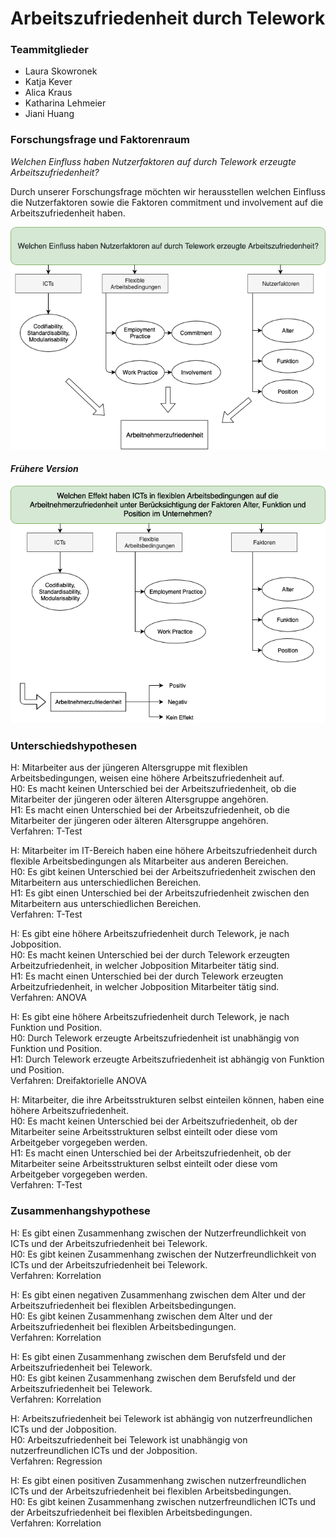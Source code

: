 # Arbeitszufriedenheit durch Telework


### Teammitglieder

* Laura Skowronek
* Katja Kever
* Alica Kraus
* Katharina Lehmeier
* Jiani Huang

### Forschungsfrage und Faktorenraum
_Welchen Einfluss haben Nutzerfaktoren auf durch Telework erzeugte
Arbeitszufriedenheit?_

Durch unserer Forschungsfrage möchten wir herausstellen welchen Einfluss die Nutzerfaktoren sowie die Faktoren commitment und involvement auf die Arbeitszufriedenheit haben.

![Faktorenraum](images/FaktorenraumNEU.png)

#### _Frühere Version_

![Faktorenraum_alt](images/Faktorenraum.png)


### Unterschiedshypothesen

H: Mitarbeiter aus der jüngeren Altersgruppe mit flexiblen Arbeitsbedingungen, weisen eine höhere Arbeitszufriedenheit auf.  
H0: Es macht keinen Unterschied bei der Arbeitszufriedenheit, ob die Mitarbeiter der jüngeren oder älteren Altersgruppe angehören.  
H1: Es macht einen Unterschied bei der Arbeitszufriedenheit, ob die Mitarbeiter der jüngeren oder älteren Altersgruppe angehören.   
Verfahren: T-Test

H: Mitarbeiter im IT-Bereich haben eine höhere Arbeitszufriedenheit durch flexible Arbeitsbedingungen als Mitarbeiter aus anderen Bereichen.   
H0: Es gibt keinen Unterschied bei der Arbeitszufriedenheit zwischen den Mitarbeitern aus unterschiedlichen Bereichen.  
H1: Es gibt einen Unterschied bei der Arbeitszufriedenheit zwischen den Mitarbeitern aus unterschiedlichen Bereichen.  
Verfahren: T-Test

H: Es gibt eine höhere Arbeitszufriedenheit durch Telework, je nach Jobposition.  
H0: Es macht keinen Unterschied bei der durch Telework erzeugten Arbeitzufriedenheit, in welcher Jobposition Mitarbeiter tätig sind.  
H1: Es macht einen Unterschied bei der durch Telework erzeugten Arbeitzufriedenheit, in welcher Jobposition Mitarbeiter tätig sind.  
Verfahren: ANOVA

H: Es gibt eine höhere Arbeitszufriedenheit durch Telework, je nach Funktion und Position.  
H0: Durch Telework erzeugte Arbeitszufriedenheit ist unabhängig von Funktion und Position.   
H1: Durch Telework erzeugte Arbeitszufriedenheit ist abhängig von Funktion und Position.  
Verfahren: Dreifaktorielle ANOVA

H: Mitarbeiter, die ihre Arbeitsstrukturen selbst einteilen können, haben eine höhere Arbeitszufriedenheit.  
H0: Es macht keinen Unterschied bei der Arbeitszufriedenheit, ob der Mitarbeiter seine Arbeitsstrukturen selbst einteilt oder diese vom Arbeitgeber vorgegeben werden.   
H1: Es macht einen Unterschied bei der Arbeitszufriedenheit, ob der Mitarbeiter seine Arbeitsstrukturen selbst einteilt oder diese vom Arbeitgeber vorgegeben werden.   
Verfahren: T-Test


### Zusammenhangshypothese

H: Es gibt einen Zusammenhang zwischen der Nutzerfreundlichkeit von ICTs und der Arbeitszufriedenheit bei Telework.  
H0: Es gibt keinen Zusammenhang zwischen der Nutzerfreundlichkeit von ICTs und der Arbeitszufriedenheit bei Telework.  
Verfahren: Korrelation

H: Es gibt einen negativen Zusammenhang zwischen dem Alter und der Arbeitszufriedenheit bei flexiblen Arbeitsbedingungen.  
H0: Es gibt keinen Zusammenhang zwischen dem Alter und der Arbeitszufriedenheit bei flexiblen Arbeitsbedingungen.  
Verfahren: Korrelation

H: Es gibt einen Zusammenhang zwischen dem Berufsfeld und der Arbeitszufriedenheit bei Telework.  
H0: Es gibt keinen Zusammenhang zwischen dem Berufsfeld und der Arbeitszufriedenheit bei Telework.  
Verfahren: Korrelation

H: Arbeitszufriedenheit bei Telework ist abhängig von nutzerfreundlichen ICTs und der Jobposition.  
H0: Arbeitszufriedenheit bei Telework ist unabhängig von nutzerfreundlichen ICTs und der Jobposition.  
Verfahren: Regression

H: Es gibt einen positiven Zusammenhang zwischen nutzerfreundlichen ICTs und der Arbeitszufriedenheit bei flexiblen Arbeitsbedingungen.   
H0: Es gibt keinen Zusammenhang zwischen nutzerfreundlichen ICTs und der Arbeitszufriedenheit bei flexiblen Arbeitsbedingungen.   
Verfahren: Korrelation
